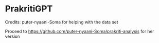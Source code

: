 # PrakritiGPT
Credits: puter-nyaani-Soma for helping with the data set 

Proceed to https://github.com/puter-nyaani-Soma/prakriti-analysis for her version
